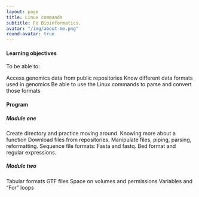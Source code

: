 ```yaml
---
layout: page
title: Linux commands
subtitle: Fo Bioinformatics.
avatar: "/img/about-me.png"
round-avatar: true
---
```

#### Learning objectives
To be able to:

Access genomics data from public repositories
Know different data formats used in genomics
Be able to use the Linux commands to parse and convert those formats
#### Program
##### Module one
Create directory and practice moving around. Knowing more about a function
Download files from repositories.
Manipulate files, piping, parsing, reformatting.
Sequence file formats: Fasta and fastq.
Bed format and regular expressions.
##### Module two
Tabular formats
GTF files
Space on volumes and permissions
Variables and “For” loops
